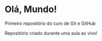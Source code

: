 # Olá, Mundo!
 Primeiro repositório do curo de Git e GitHub

 Repositório criado durante uma aula ao vivo!
